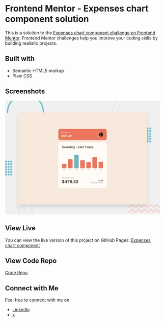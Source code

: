 # Frontend Mentor - Expenses chart component solution

This is a solution to the [Expenses chart component challenge on Frontend Mentor](https://www.frontendmentor.io/challenges/expenses-chart-component-e7yJBUdjwt). Frontend Mentor challenges help you improve your coding skills by building realistic projects. 


## Built with

- Semantic HTML5 markup
- Plain CSS

## Screenshots

![Screenshot 1](screenshot.png)

## View Live

You can view the live version of this project on GitHub Pages: [Expenses chart component](https://iamupo.github.io/FrontendMentor-Solutions/expenses-chart-component-main)

## View Code Repo
[Code Repo](https://github.com/IamUPO/FrontendMentor-Solutions/tree/main/expenses-chart-component-main)

## Connect with Me

Feel free to connect with me on:

- [LinkedIn](https://www.linkedin.com/in/iamupo/)
- [x](https://www.x.com/iamupo/)
